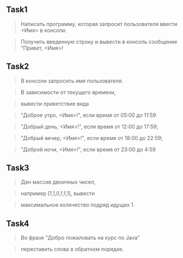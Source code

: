  ## Task1 #
 
 > Написать программу, которая запросит пользователя ввести <Имя> в консоли.

 > Получить введенную строку и вывести в консоль сообщение “Привет, <Имя>!

 ## Task2 #

 > В консоли запросить имя пользователя. 

 > В зависимости от текущего времени, 
 
 > вывести приветствие вида

 > "Доброе утро, <Имя>!", если время от 05:00 до 11:59

 > "Добрый день, <Имя>!", если время от 12:00 до 17:59;

 > "Добрый вечер, <Имя>!", если время от 18:00 до 22:59;

 > "Доброй ночи, <Имя>!", если время от 23:00 до 4:59
 
 ## Task3 #

 > Дан массив двоичных чисел, 
 
 > например [1,1,0,1,1,1], вывести

 > максимальное количество подряд идущих 1.

 ## Task4 #

 > Во фразе "Добро пожаловать на курс по Java" 

 > переставить слова в обратном порядке.


